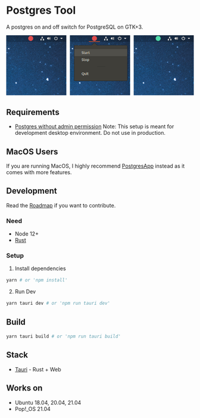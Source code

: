 # Postgres Tool
A postgres on and off switch for PostgreSQL on GTK+3.

![screenshot](https://raw.githubusercontent.com/j0no/postgres-tool/main/res/postgres-tool-screenshot.png)

## Requirements
- [Postgres without admin permission](https://saveriomiroddi.github.io/Quickly-setting-up-postgresql-for-running-without-admin-permissions/)
    Note: This setup is meant for development desktop environment. Do not use in production.
    
    

## MacOS Users

If you are running MacOS, I highly recommend [PostgresApp](https://github.com/PostgresApp/PostgresApp) instead as it comes with  more features.

## Development

Read the [Roadmap](Roadmap.md) if you want to contribute.

### Need

- Node 12+
- [Rust](https://www.rust-lang.org/tools/install)

### Setup

1. Install dependencies

```bash
yarn # or 'npm install'
```

2. Run Dev

``` bash
yarn tauri dev # or 'npm run tauri dev'
```

## Build 

```bash
yarn tauri build # or 'npm run tauri build'
```

## Stack

- [Tauri](https://tauri.studio/) - Rust + Web

## Works on
- Ubuntu 18.04, 20.04, 21.04
- Pop!_OS 21.04